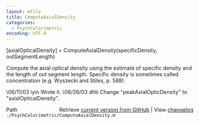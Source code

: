 ```yaml
---
layout: mfile
title: ComputeAxialDensity
categories:
  - PsychColorimetric
encoding: UTF-8
---
```


[axialOpticalDensity] = ComputeAxialDensity(specificDensity, outSegmentLength)

Compute the axial optical density using the estimate of specific density and
the length of out segment length.  Specific density is sometimes called
concentration (e.g. Wyszecki and Stiles, p. 588).

\06/11/03 lyin Wrote it.
\06/26/03 dhb    Change "peakAxialOpticDensity" to "axialOpticalDensity".


<div class="code_header" style="text-align:right;">
  <span style="float:left;">Path&nbsp;&nbsp;</span> <span class="counter">Retrieve <a href=
  "https://raw.github.com/Psychtoolbox-3/Psychtoolbox-3/beta/./PsychColorimetric/ComputeAxialDensity.m">current version from GitHub</a> | View <a href=
  "https://github.com/Psychtoolbox-3/Psychtoolbox-3/commits/beta/./PsychColorimetric/ComputeAxialDensity.m">changelog</a></span>
</div>
<div class="code">
  <code>./PsychColorimetric/ComputeAxialDensity.m</code>
</div>
